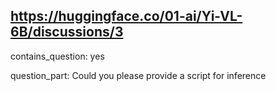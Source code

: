 ## https://huggingface.co/01-ai/Yi-VL-6B/discussions/3

contains_question: yes

question_part: Could you please provide a script for inference
